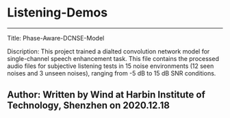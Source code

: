 # Listening-Demos

-----------------------------------------------------------------------------------------------------------------------------------------------
 Title:
   Phase-Aware-DCNSE-Model

 Discription:
   This project trained a dialted convolution network model for single-channel speech enhancement task. 
   This file contains the processed audio files for subjective listening tests in 15 noise environments (12 seen noises and 3 unseen noises), 
   ranging from -5 dB to 15 dB SNR conditions.
  
 Author:
   Written by Wind at Harbin Institute of Technology, Shenzhen on 2020.12.18
-----------------------------------------------------------------------------------------------------------------------------------------------
